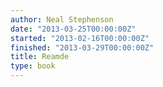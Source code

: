```yaml
---
author: Neal Stephenson
date: "2013-03-25T00:00:00Z"
started: "2013-02-16T00:00:00Z"
finished: "2013-03-29T00:00:00Z"
title: Reamde
type: book
---
```

